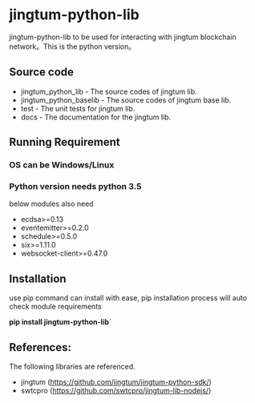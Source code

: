 # jingtum-python-lib
jingtum-python-lib to be used for interacting with jingtum blockchain network。This is the python version。

## Source code  
* jingtum_python_lib - The source codes of jingtum lib.
* jingtum_python_baselib - The source codes of jingtum base lib.
* test - The unit tests for jingtum lib.
* docs - The documentation for the jingtum lib.

## Running Requirement
### OS can be Windows/Linux
### Python version needs python 3.5
below modules also need
* ecdsa>=0.13
* eventemitter>=0.2.0
* schedule>=0.5.0
* six>=1.11.0
* websocket-client>=0.47.0

## Installation
use pip command can install with ease, pip installation process will auto check module requirements

**pip install jingtum-python-lib**`

## References:
The following libraries are referenced.
* jingtum (https://github.com/jingtum/jingtum-python-sdk/)
* swtcpro (https://github.com/swtcpro/jingtum-lib-nodejs/)